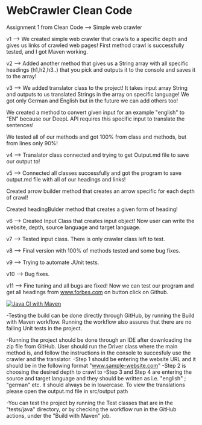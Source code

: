 # WebCrawler Clean Code
 Assignment 1 from Clean Code --> Simple web crawler

v1 -->  We created simple web crawler that crawls to a specific depth and gives us links of crawled web pages!
        First method crawl is successfully tested, and I got Maven working.
        
v2 --> Added another method that gives us a String array with all specific headings (h1,h2,h3..) that you pick and outputs it to the console and saves it to the array!

v3 --> We added translator class to the project! It takes input array String and outputs to us translated Strings in the array on specific language! We got only German and English but in the future we can add others too!

We created a method to convert given input for an example "english" to "EN" because our DeepL API requires this specific input to translate the sentences!

We tested all of our methods and got 100% from class and methods, but from lines only 90%!

v4 --> Translator class connected and trying to get Output.md file to save our output to!

v5 --> Connected all classes successfully and got the program to save output.md file with all of our headings and links!

Created arrow builder method that creates an arrow specific for each depth of crawl!

Created headingBulder method that creates a given form of heading!

v6 --> Created Input Class that creates input object! Now user can write the website, depth, source language and target language.

v7 --> Tested input class. There is only crawler class left to test.

v8 --> Final version with 100% of methods tested and some bug fixes.

v9 --> Trying to automate JUnit tests.

v10 --> Bug fixes.

v11 --> Fine tuning and all bugs are fixed! Now we can test our program and get all headings from www.forbes.com on button click on Github.

[![Java CI with Maven](https://github.com/aoksy1/WebCrawler-Clean-Code/actions/workflows/maven.yml/badge.svg?branch=main)](https://github.com/aoksy1/WebCrawler-Clean-Code/actions/workflows/maven.yml)

-Testing the build can be done directly through GitHub, by running the Build with Maven workflow. Running the workflow also assures that there are no failing Unit tests in the project.

-Running the project should be done through an IDE after downloading the zip file from GitHub. User should run the Driver class where the main method is, and follow the instructions in the console to succesfuly use the crawler and the translator.
     -Step 1 should be entering the website URL and it should be in the following format "www.sample-website.com"
     -Step 2 is choosing the desired depth to crawl to
     -Step 3 and Step 4 are entering the source and target language and they should be written as i.e. "english" ; "german" etc. it should always be in lowercase.
      To view the translations please open the output.md file in src/output path

-You can test the project by running the Test classes that are in the "tests/java" directory, or by checking the workflow run in the GitHub actions, under the "Build    with Maven" job.
